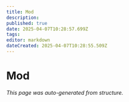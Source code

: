 ```yaml
---
title: Mod
description: 
published: true
date: 2025-04-07T10:28:57.699Z
tags: 
editor: markdown
dateCreated: 2025-04-07T10:28:55.509Z
---
```


# Mod

*This page was auto-generated from structure.*